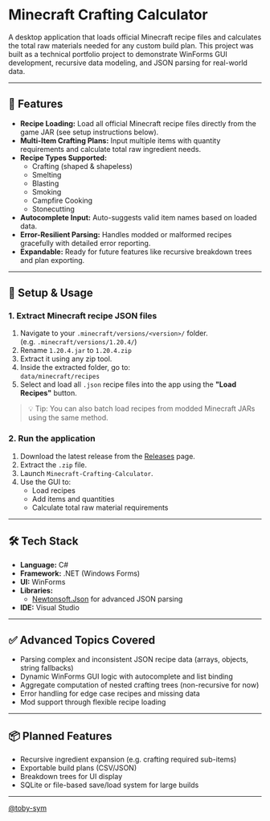 
# Minecraft Crafting Calculator

A desktop application that loads official Minecraft recipe files and calculates the total raw materials needed for any custom build plan. This project was built as a technical portfolio project to demonstrate WinForms GUI development, recursive data modeling, and JSON parsing for real-world data.

---

## 🧩 Features

- **Recipe Loading:** Load all official Minecraft recipe files directly from the game JAR (see setup instructions below).
- **Multi-Item Crafting Plans:** Input multiple items with quantity requirements and calculate total raw ingredient needs.
- **Recipe Types Supported:**
  - Crafting (shaped & shapeless)
  - Smelting
  - Blasting
  - Smoking
  - Campfire Cooking
  - Stonecutting
- **Autocomplete Input:** Auto-suggests valid item names based on loaded data.
- **Error-Resilient Parsing:** Handles modded or malformed recipes gracefully with detailed error reporting.
- **Expandable:** Ready for future features like recursive breakdown trees and plan exporting.

---

## 🚀 Setup & Usage


### 1. Extract Minecraft recipe JSON files

1. Navigate to your `.minecraft/versions/<version>/` folder.  
   (e.g. `.minecraft/versions/1.20.4/`)
2. Rename `1.20.4.jar` to `1.20.4.zip`
3. Extract it using any zip tool.
4. Inside the extracted folder, go to:  
   `data/minecraft/recipes`
5. Select and load all `.json` recipe files into the app using the **"Load Recipes"** button.

> 💡 Tip: You can also batch load recipes from modded Minecraft JARs using the same method.

### 2. Run the application

1. Download the latest release from the [Releases](https://github.com/toby-sym/Minecraft-Crafting-Calculator/releases) page.
2. Extract the `.zip` file.
3. Launch `Minecraft-Crafting-Calculator`.
4. Use the GUI to:
   - Load recipes
   - Add items and quantities
   - Calculate total raw material requirements

---

## 🛠️ Tech Stack

- **Language:** C#
- **Framework:** .NET (Windows Forms)
- **UI:** WinForms
- **Libraries:**  
  - [Newtonsoft.Json](https://www.newtonsoft.com/json) for advanced JSON parsing
- **IDE:** Visual Studio

---

## ✅ Advanced Topics Covered

- Parsing complex and inconsistent JSON recipe data (arrays, objects, string fallbacks)
- Dynamic WinForms GUI logic with autocomplete and list binding
- Aggregate computation of nested crafting trees (non-recursive for now)
- Error handling for edge case recipes and missing data
- Mod support through flexible recipe loading

---

## 📦 Planned Features

- Recursive ingredient expansion (e.g. crafting required sub-items)
- Exportable build plans (CSV/JSON)
- Breakdown trees for UI display
- SQLite or file-based save/load system for large builds

---

[@toby-sym](https://github.com/toby-sym)

